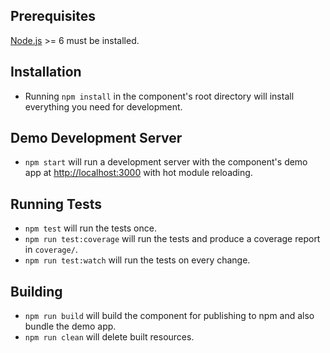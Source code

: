 ## Prerequisites

[Node.js](http://nodejs.org/) >= 6 must be installed.

## Installation

-   Running `npm install` in the component's root directory will install everything you need for development.

## Demo Development Server

-   `npm start` will run a development server with the component's demo app at [http://localhost:3000](http://localhost:3000) with hot module reloading.

## Running Tests

-   `npm test` will run the tests once.
-   `npm run test:coverage` will run the tests and produce a coverage report in `coverage/`.
-   `npm run test:watch` will run the tests on every change.

## Building

-   `npm run build` will build the component for publishing to npm and also bundle the demo app.
-   `npm run clean` will delete built resources.
